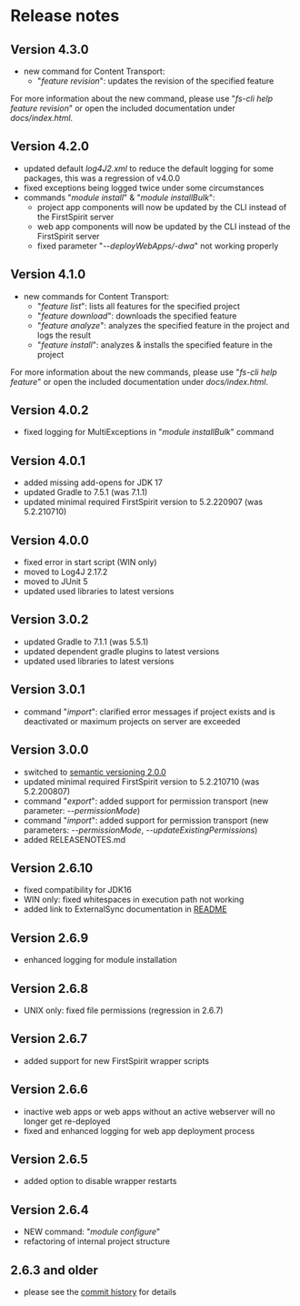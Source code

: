 # Release notes

## Version 4.3.0

* new command for Content Transport:
  * "*feature revision*": updates the revision of the specified feature 
  
For more information about the new command, please use "*fs-cli help feature revision*" or open the included documentation under *docs/index.html*.

## Version 4.2.0

* updated default *log4J2.xml* to reduce the default logging for some packages, this was a regression of v4.0.0
* fixed exceptions being logged twice under some circumstances
* commands "*module install*" & "*module installBulk*":
  * project app components will now be updated by the CLI instead of the FirstSpirit server
  * web app components will now be updated by the CLI instead of the FirstSpirit server
  * fixed parameter "*--deployWebApps/-dwa*" not working properly

## Version 4.1.0

* new commands for Content Transport:
    * "*feature list*": lists all features for the specified project
    * "*feature download*": downloads the specified feature
    * "*feature analyze*": analyzes the specified feature in the project and logs the result
    * "*feature install*": analyzes & installs the specified feature in the project

For more information about the new commands, please use "*fs-cli help feature*" or open the included documentation under *docs/index.html*.

## Version 4.0.2

* fixed logging for MultiExceptions in "*module installBulk*" command

## Version 4.0.1

* added missing add-opens for JDK 17
* updated Gradle to 7.5.1 (was 7.1.1)
* updated minimal required FirstSpirit version to 5.2.220907 (was 5.2.210710)

## Version 4.0.0

* fixed error in start script (WIN only)
* moved to Log4J 2.17.2
* moved to JUnit 5
* updated used libraries to latest versions

## Version 3.0.2

* updated Gradle to 7.1.1 (was 5.5.1)
* updated dependent gradle plugins to latest versions
* updated used libraries to latest versions

## Version 3.0.1

* command "*import*": clarified error messages if project exists and is deactivated or maximum projects on server are exceeded

## Version 3.0.0

* switched to [semantic versioning 2.0.0](https://semver.org/#semantic-versioning-200)
* updated minimal required FirstSpirit version to 5.2.210710 (was 5.2.200807)
* command "*export*": added support for permission transport (new parameter: *--permissionMode*)
* command "*import*": added support for permission transport (new parameters: *--permissionMode*, *--updateExistingPermissions*)
* added RELEASENOTES.md

## Version 2.6.10

* fixed compatibility for JDK16
* WIN only: fixed whitespaces in execution path not working
* added link to ExternalSync documentation in [README](README.md)

## Version 2.6.9

* enhanced logging for module installation

## Version 2.6.8

* UNIX only: fixed file permissions (regression in 2.6.7)

## Version 2.6.7

* added support for new FirstSpirit wrapper scripts

## Version 2.6.6

* inactive web apps or web apps without an active webserver will no longer get re-deployed
* fixed and enhanced logging for web app deployment process

## Version 2.6.5

* added option to disable wrapper restarts

## Version 2.6.4

* NEW command: "*module configure*"
* refactoring of internal project structure

## 2.6.3 and older

* please see the [commit history](https://github.com/e-Spirit/FSDevTools/commits/master) for details